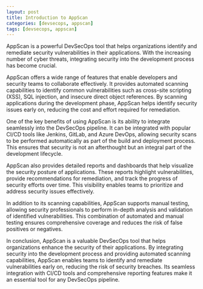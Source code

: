 ```yaml
---
layout: post
title: Introduction to AppScan
categories: [devsecops, appscan]
tags: [devsecops, appscan]
---
```


AppScan is a powerful DevSecOps tool that helps organizations identify and remediate security vulnerabilities in their applications. With the increasing number of cyber threats, integrating security into the development process has become crucial.

AppScan offers a wide range of features that enable developers and security teams to collaborate effectively. It provides automated scanning capabilities to identify common vulnerabilities such as cross-site scripting (XSS), SQL injection, and insecure direct object references. By scanning applications during the development phase, AppScan helps identify security issues early on, reducing the cost and effort required for remediation.

One of the key benefits of using AppScan is its ability to integrate seamlessly into the DevSecOps pipeline. It can be integrated with popular CI/CD tools like Jenkins, GitLab, and Azure DevOps, allowing security scans to be performed automatically as part of the build and deployment process. This ensures that security is not an afterthought but an integral part of the development lifecycle.

AppScan also provides detailed reports and dashboards that help visualize the security posture of applications. These reports highlight vulnerabilities, provide recommendations for remediation, and track the progress of security efforts over time. This visibility enables teams to prioritize and address security issues effectively.

In addition to its scanning capabilities, AppScan supports manual testing, allowing security professionals to perform in-depth analysis and validation of identified vulnerabilities. This combination of automated and manual testing ensures comprehensive coverage and reduces the risk of false positives or negatives.

In conclusion, AppScan is a valuable DevSecOps tool that helps organizations enhance the security of their applications. By integrating security into the development process and providing automated scanning capabilities, AppScan enables teams to identify and remediate vulnerabilities early on, reducing the risk of security breaches. Its seamless integration with CI/CD tools and comprehensive reporting features make it an essential tool for any DevSecOps pipeline.